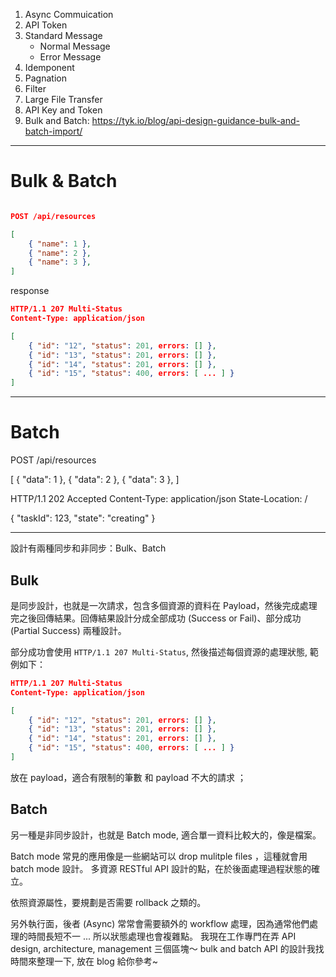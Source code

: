 

1. Async Commuication
1. API Token
1. Standard Message
    - Normal Message
    - Error Message
1. Idemponent
1. Pagnation
1. Filter
1. Large File Transfer
1. API Key and Token
1. Bulk and Batch: https://tyk.io/blog/api-design-guidance-bulk-and-batch-import/



---
# Bulk & Batch

```json

POST /api/resources

[
    { "name": 1 },
    { "name": 2 },
    { "name": 3 },
]
```

response

```json
HTTP/1.1 207 Multi-Status
Content-Type: application/json

[
    { "id": "12", "status": 201, errors: [] },
    { "id": "13", "status": 201, errors: [] },
    { "id": "14", "status": 201, errors: [] },
    { "id": "15", "status": 400, errors: [ ... ] }
]
```

---
# Batch

POST /api/resources

[
    { "data": 1 },
    { "data": 2 },
    { "data": 3 },
]


HTTP/1.1 202 Accepted
Content-Type: application/json
State-Location: /

{
    "taskId": 123,
    "state": "creating"
}


---
設計有兩種同步和非同步：Bulk、Batch


## Bulk

是同步設計，也就是一次請求，包含多個資源的資料在 Payload，然後完成處理完之後回傳結果。回傳結果設計分成全部成功 (Success or Fail)、部分成功 (Partial Success) 兩種設計。

部分成功會使用 `HTTP/1.1 207 Multi-Status`, 然後描述每個資源的處理狀態, 範例如下：

```json
HTTP/1.1 207 Multi-Status
Content-Type: application/json

[
    { "id": "12", "status": 201, errors: [] },
    { "id": "13", "status": 201, errors: [] },
    { "id": "14", "status": 201, errors: [] },
    { "id": "15", "status": 400, errors: [ ... ] }
]
```

放在 payload，適合有限制的筆數 和 payload 不大的請求 ；


## Batch

另一種是非同步設計，也就是 Batch mode, 適合單一資料比較大的，像是檔案。

Batch mode 常見的應用像是一些網站可以 drop mulitple files ，這種就會用 batch mode 設計。
多資源 RESTful API 設計的點，在於後面處理過程狀態的確立。

依照資源屬性，要規劃是否需要 rollback 之類的。

另外執行面，後者 (Async) 常常會需要額外的 workflow 處理，因為通常他們處理的時間長短不一 ... 所以狀態處理也會複雜點。
我現在工作專門在弄 API design, architecture, management 三個區塊～ 
 bulk and batch API 的設計我找時間來整理一下, 放在 blog 給你參考~